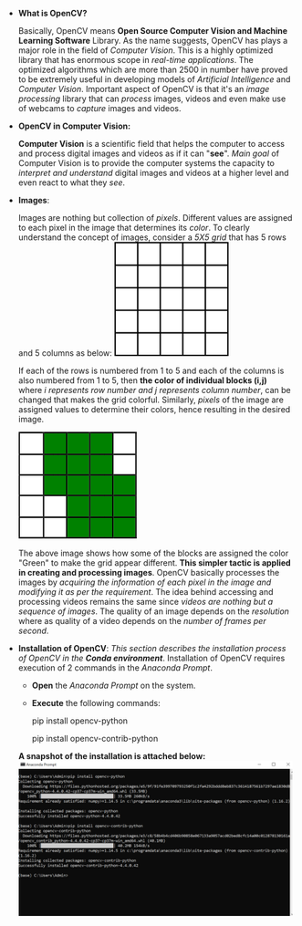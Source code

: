 - **What is OpenCV?**
    
    Basically, OpenCV means **Open Source Computer Vision and Machine Learning Software** Library. As the name suggests, OpenCV has plays a major role in the field of *Computer Vision*. This is a highly optimized library that has enormous scope in *real-time applications*. The optimized algorithms which are more than 2500 in number have proved to be extremely useful in developing models of *Artificial Intelligence* and *Computer Vision*. Important aspect of OpenCV is that it's an *image processing* library that can *process* images, videos and even make use of webcams to *capture* images and videos.
- **OpenCV in Computer Vision:**
  
  **Computer Vision** is a scientific field that helps the computer to access and process digital images and videos as if it can "**see**". *Main goal* of Computer Vision is to provide the computer systems the capacity to *interpret and understand* digital images and videos at a higher level and even react to what they *see*.
  
- **Images**:

  Images are nothing but collection of *pixels*. Different values are assigned to each pixel in the image that determines its *color*. To clearly understand the concept of images, consider a *5X5 grid* that has 5 rows and 5 columns as below:
  ![Image_of_grid](extras/5X5_empty_grid.png)
  
  If each of the rows is numbered from 1 to 5 and each of the columns is also numbered from 1 to 5, then **the color of individual blocks (i,j)** where *i represents row number and j represents column number*, can be changed that makes the grid colorful. Similarly, *pixels* of the image are assigned values to determine their colors, hence resulting in the desired image.
  
  ![Image_of_colored_grid](extras/5X5_colored_grid.png)
  
  The above image shows how some of the blocks are assigned the color "Green" to make the grid appear different. **This simpler tactic is applied in creating and processing images**. OpenCV basically processes the images by *acquiring the information of each pixel in the image and modifying it as per the requirement*. The idea behind accessing and processing videos remains the same since *videos are nothing but a sequence of images*. The quality of an image depends on the *resolution* where as quality of a video depends on the *number of frames per second*.
  
- **Installation of OpenCV**:
    *This section describes the installation process of OpenCV in the **Conda environment***. Installation of OpenCV requires execution of 2 commands in the *Anaconda Prompt*.
    - **Open** the *Anaconda Prompt* on the system.
    
    - **Execute** the following commands:
    
        pip install opencv-python
        
        pip install opencv-contrib-python
        
    **A snapshot of the installation is attached below:**
    ![Image_of_opencv_installation](extras/anaconda_prompt_opencv_installation.png)
    
    
